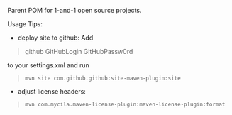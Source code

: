 Parent POM for 1-and-1 open source projects.


Usage Tips:

* deploy site to github: Add 

>   <servers>
>     <server>
>       <id>github</id>
>       <username>GitHubLogin</username>
>       <password>GitHubPassw0rd</password>
>     </server>
>   </servers>

  to your settings.xml and run

>     mvn site com.github.github:site-maven-plugin:site

* adjust license headers:

>     mvn com.mycila.maven-license-plugin:maven-license-plugin:format

